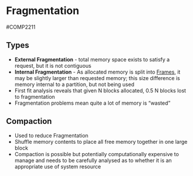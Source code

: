 # Fragmentation
#COMP2211 
##  Types
- **External Fragmentation** - total memory space exists to satisfy a request, but it is not contiguous
- **Internal Fragmentation** - As allocated memory is split into [Frames](Frames.md), it may be slightly larger than requested memory; this size difference is memory internal to a partition, but not being used
- First fit analysis reveals that given N blocks allocated, 0.5 N blocks lost to fragmentation
- Fragmentation problems mean quite a lot of memory is “wasted”
## Compaction 
- Used to reduce Fragmentation
- Shuffle memory contents to place all free memory together in one large block
- Compaction is possible but potentially computationally expensive to manage and needs to be carefully analysed as to whether it is an appropriate use of system resource
